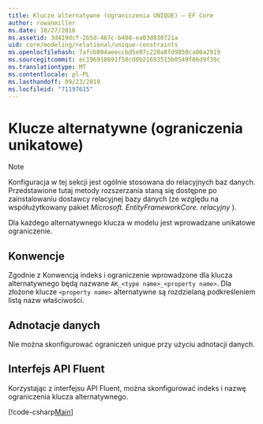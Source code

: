 ```yaml
---
title: Klucze alternatywne (ograniczenia UNIQUE) — EF Core
author: rowanmiller
ms.date: 10/27/2016
ms.assetid: 3d419dcf-2b5d-467c-b408-ea03d830721a
uid: core/modeling/relational/unique-constraints
ms.openlocfilehash: 7afcb804aeeccbd5e07c228a8fd9850ca00a2919
ms.sourcegitcommit: ec196918691f50cd0b21693515b0549f06d9f39c
ms.translationtype: MT
ms.contentlocale: pl-PL
ms.lasthandoff: 09/23/2019
ms.locfileid: "71197615"
---
```

# <a name="alternate-keys-unique-constraints"></a>Klucze alternatywne (ograniczenia unikatowe)

> [!NOTE]  
> Konfiguracja w tej sekcji jest ogólnie stosowana do relacyjnych baz danych. Przedstawione tutaj metody rozszerzania staną się dostępne po zainstalowaniu dostawcy relacyjnej bazy danych (ze względu na współużytkowany pakiet *Microsoft. EntityFrameworkCore. relacyjny* ).

Dla każdego alternatywnego klucza w modelu jest wprowadzane unikatowe ograniczenie.

## <a name="conventions"></a>Konwencje

Zgodnie z Konwencją indeks i ograniczenie wprowadzone dla klucza alternatywnego będą nazwane `AK_<type name>_<property name>`. Dla złożone klucze `<property name>` alternatywne są rozdzielaną podkreśleniem listą nazw właściwości.

## <a name="data-annotations"></a>Adnotacje danych

Nie można skonfigurować ograniczeń unique przy użyciu adnotacji danych.

## <a name="fluent-api"></a>Interfejs API Fluent

Korzystając z interfejsu API Fluent, można skonfigurować indeks i nazwę ograniczenia klucza alternatywnego.

[!code-csharp[Main](../../../../samples/core/Modeling/FluentAPI/Relational/AlternateKeyName.cs?name=Model&highlight=9)]
